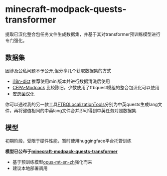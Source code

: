 # minecraft-modpack-quests-transformer
提取已汉化整合包任务文件生成数据集，并基于其对transformer预训练模型进行专门强化。

## 数据集
因涉及公私问题不予公开,但分享几个获取数据集的方式
- [i18n-dict](https://github.com/CFPATools/i18n-dict) 推荐使用mini版本并进行数据清洗后使用
- [CFPA-Modpack](https://modpack.cfpa.team/) 比较陈旧，少数使用了ftbquest模组的整合包汉化可以使用
- [安逸菌汉化](http://www.anyijun.com/zhcn/) 

你可以通过我的另一款工具[FTBQLocalizationTools](https://github.com/XDawned/FTBQLocalizationTools)分别为中英quests生成lang文件，再将键值相同的中英lang文件合并即可得到中英任务对照数据集.
## 模型
初期阶段，受限于硬件性能，暂时使用huggingface平台托管训练

**模型已公布于[minecraft-modpack-quests-transformer](https://huggingface.co/XDawned/minecraft-modpack-quests-transformer)**
- 基于预训练模型[opus-mt-en-zh](https://huggingface.co/Helsinki-NLP/opus-mt-en-zh)强化而来
- 建议本地部署调用
